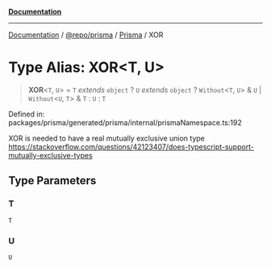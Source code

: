 [**Documentation**](../../../../../README.md)

***

[Documentation](../../../../../README.md) / [@repo/prisma](../../../README.md) / [Prisma](../README.md) / XOR

# Type Alias: XOR\<T, U\>

> **XOR**\<`T`, `U`\> = `T` *extends* `object` ? `U` *extends* `object` ? `Without`\<`T`, `U`\> & `U` \| `Without`\<`U`, `T`\> & `T` : `U` : `T`

Defined in: packages/prisma/generated/prisma/internal/prismaNamespace.ts:192

XOR is needed to have a real mutually exclusive union type
https://stackoverflow.com/questions/42123407/does-typescript-support-mutually-exclusive-types

## Type Parameters

### T

`T`

### U

`U`
